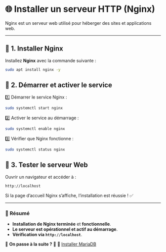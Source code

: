 # 🌐 Installer un serveur HTTP (Nginx)

Nginx est un serveur web utilisé pour héberger des sites et applications web.

---

## 📌 **1. Installer Nginx**
Installez **Nginx** avec la commande suivante :

```bash
sudo apt install nginx -y
```

## 📌 **2. Démarrer et activer le service**
1️⃣ Démarrer le service Nginx :
```bash
sudo systemctl start nginx
```
2️⃣ Activer le service au démarrage :
```bash
sudo systemctl enable nginx
```
3️⃣ Vérifier que Nginx fonctionne :
```bash
sudo systemctl status nginx
```

## 📌 **3. Tester le serveur Web**
Ouvrir un navigateur et accéder à :
```bash
http://localhost
```
Si la page d’accueil Nginx s’affiche, l’installation est réussie ! ✅


---

### 🚀 **Résumé**
- **Installation de Nginx terminée** et **fonctionnelle**.
- **Le serveur est opérationnel et actif au démarrage**.
- **Vérification via `http://localhost`**.

📌 **On passe à la suite ?** 🚀
📌 [Installer MariaDB](pages/parrot/installer_http.md)
